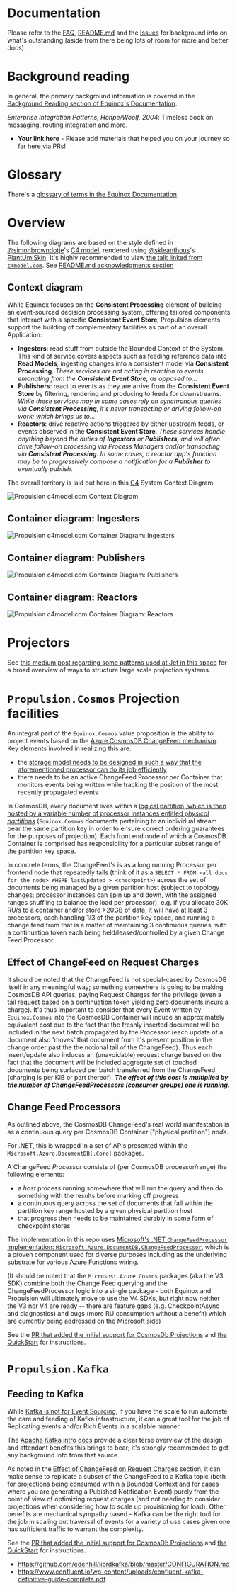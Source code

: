 # Documentation

Please refer to the [FAQ](README.md#FAQ), [README.md](README.md) and the [Issues](https://github.com/jet/propulsion/issues) for background info on what's outstanding (aside from there being lots of room for more and better docs).

# Background reading

In general, the primary background information is covered in the [Background Reading section of Equinox's Documentation](https://github.com/jet/equinox/blob/master/DOCUMENTATION.md#background-reading).

_Enterprise Integration Patterns, Hohpe/Woolf, 2004_: Timeless book on messaging, routing integration and more.

- **Your link here** - Please add materials that helped you on your journey so far here via PRs!

# Glossary

There's a [glossary of terms in the Equinox Documentation](https://github.com/jet/equinox/blob/master/DOCUMENTATION.md#glossary).

# Overview

The following diagrams are based on the style defined in [@simonbrowndotje](https://github.com/simonbrowndotje)'s [C4 model](https://c4model.com/), rendered using [@skleanthous](https://github.com/skleanthous)'s [PlantUmlSkin](https://github.com/skleanthous/C4-PlantumlSkin/blob/master/README.md). It's highly recommended to view [the talk linked from `c4model.com`](https://www.youtube.com/watch?v=x2-rSnhpw0g&feature=emb_logo). See [README.md acknowledgments section](https://github.com/jet/equinox#acknowledgements)

## Context diagram

While Equinox focuses on the **Consistent Processing** element of building an event-sourced decision processing system, offering tailored components that interact with a specific **Consistent Event Store**, Propulsion elements support the building of complementary facilities as part of an overall Application:

- **Ingesters**: read stuff from outside the Bounded Context of the System. This kind of service covers aspects such as feeding reference data into **Read Models**, ingesting changes into a consistent model via **Consistent Processing**. _These services are not acting in reaction to events emanating from the **Consistent Event Store**, as opposed to..._
- **Publishers**: react to events as they are arrive from the **Consistent Event Store** by filtering, rendering and producing to feeds for downstreams. _While these services may in some cases rely on synchronous queries via **Consistent Processing**, it's never transacting or driving follow-on work; which brings us to..._
- **Reactors**: drive reactive actions triggered by either upstream feeds, or events observed in the **Consistent Event Store**. _These services handle anything beyond the duties of **Ingesters** or **Publishers**, and will often drive follow-on processing via Process Managers and/or transacting via **Consistent Processing**. In some cases, a reactor app's function may be to progressively compose a notification for a **Publisher** to eventually publish._

The overall territory is laid out here in this [C4](https://c4model.com) System Context Diagram:

![Propulsion c4model.com Context Diagram](http://www.plantuml.com/plantuml/proxy?cache=no&src=https://raw.github.com/jet/propulsion/diag/diagrams/context.puml&fmt=svg)

## Container diagram: Ingesters

![Propulsion c4model.com Container Diagram: Ingesters](http://www.plantuml.com/plantuml/proxy?cache=no&src=https://raw.github.com/jet/propulsion/diag/diagrams/IngestersContainer.puml&fmt=svg)

## Container diagram: Publishers

![Propulsion c4model.com Container Diagram: Publishers](http://www.plantuml.com/plantuml/proxy?cache=no&src=https://raw.github.com/jet/propulsion/diag/diagrams/PublishersContainer.puml&fmt=svg)

## Container diagram: Reactors

![Propulsion c4model.com Container Diagram: Reactors](http://www.plantuml.com/plantuml/proxy?cache=no&src=https://raw.github.com/jet/propulsion/diag/diagrams/ReactorsContainer.puml&fmt=svg)

# Projectors

See [this medium post regarding some patterns used at Jet in this space](https://medium.com/@eulerfx/scaling-event-sourcing-at-jet-9c873cac33b8) for a broad overview of ways to structure large scale projection systems.

# `Propulsion.Cosmos` Projection facilities

 An integral part of the `Equinox.Cosmos` value proposition is the ability to project events based on the [Azure CosmosDB ChangeFeed mechanism](https://docs.microsoft.com/en-us/azure/cosmos-db/change-feed). Key elements involved in realizing this are:
- the [storage model needs to be designed in such a way that the aforementioned processor can do its job efficiently](https://github.com/jet/equinox/blob/master/DOCUMENTATION.md#cosmos-storage-model)
- there needs to be an active ChangeFeed Processor per Container that monitors events being written while tracking the position of the most recently propagated events

In CosmosDB, every document lives within a [logical partition, which is then hosted by a variable number of processor instances entitled _physical partitions_](https://docs.microsoft.com/en-gb/azure/cosmos-db/partition-data) (`Equinox.Cosmos` documents pertaining to an individual stream bear the same partition key in order to ensure correct ordering guarantees for the purposes of projection). Each front end node of which a CosmosDB Container is comprised has responsibility for a particular subset range of the partition key space.

In concrete terms, the ChangeFeed's is as a long running Processor per frontend node that repeatedly tails (think of it as a `SELECT * FROM <all docs for the node> WHERE lastUpdated > <checkpoint>`) across the set of documents being managed by a given partition host (subject to topology changes; processor instances can spin up and down, with the assigned ranges shuffling to balance the load per processor). e.g. if you allocate 30K RU/s to a container and/or store >20GB of data, it will have at least 3 processors, each handling 1/3 of the partition key space, and running a change feed from that is a matter of maintaining 3 continuous queries, with a continuation token each being held/leased/controlled by a given Change Feed Processor.

## Effect of ChangeFeed on Request Charges

It should be noted that the ChangeFeed is not special-cased by CosmosDB itself in any meaningful way; something somewhere is going to be making CosmosDB API queries, paying Request Charges for the privilege (even a tail request based on a continuation token yielding zero documents incurs a charge). It's thus important to consider that every Event written by `Equinox.Cosmos` into the CosmosDB Container will induce an approximately equivalent cost due to the fact that the freshly inserted document will be included in the next batch propagated by the Processor (each update of a document also 'moves' that document from it's present position in the change order past the the notional tail of the ChangeFeed). Thus each insert/update also induces an (unavoidable) request charge based on the fact that the document will be included aggregate set of touched documents being surfaced per batch transferred from the ChangeFeed (charging is per KiB or part thereof). **_The effect of this cost is multiplied by the number of ChangeFeedProcessors (consumer groups) one is running._**

## Change Feed Processors

As outlined above, the CosmosDB ChangeFeed's real world manifestation is as a continuous query per CosmosDB Container ("physical partition") _node_.

For .NET, this is wrapped in a set of APIs presented within the `Microsoft.Azure.DocumentDB[.Core]` packages.

A ChangeFeed _Processor_ consists of (per CosmosDB processor/range) the following elements:
- a _host_ process running somewhere that will run the query and then do something with the results before marking off progress
- a continuous query across the set of documents that fall within the partition key range hosted by a given physical partition host
- that progress then needs to be maintained durably in some form of checkpoint stores

The implementation in this repo uses [Microsoft's .NET `ChangeFeedProcessor` implementation: `Microsoft.Azure.DocumentDB.ChangeFeedProcessor`](https://github.com/Azure/azure-documentdb-changefeedprocessor-dotnet), which is a proven component used for diverse purposes including as the underlying substrate for various Azure Functions wiring.

(It should be noted that the `Microsost.Azure.Cosmos` packages (aka the V3 SDK) combine both the Change Feed querying and the ChangeFeedProcessor logic into a single package - both Equinox and Propulsion will ultimately move to use the V4 SDKs, but right now neither the V3 nor V4 are ready -- there are feature gaps (e.g. CheckpointAsync and diagnostics) and bugs (more RU consumption without a benefit) which are currently being addressed on the Microsoft side)

See the [PR that added the initial support for CosmosDb Projections](https://github.com/jet/equinox/pull/87) and [the QuickStart](https://github.com/jet/equinox/blob/master/README.md#quickstart) for instructions.

# `Propulsion.Kafka`

## Feeding to Kafka

While [Kafka is not for Event Sourcing](https://medium.com/serialized-io/apache-kafka-is-not-for-event-sourcing-81735c3cf5c), if you have the scale to run automate the care and feeding of Kafka infrastructure, it can a great tool for the job of Replicating events and/or Rich Events in a scalable manner.

The [Apache Kafka intro docs](https://kafka.apache.org/intro) provide a clear terse overview of the design and attendant benefits this brings to bear; it's strongly recommended to get any background info from that source.

As noted in the [Effect of ChangeFeed on Request Charges](https://github.com/jet/propulsion/blob/master/DOCUMENTATION.md#effect-of-changefeed-on-request-charges) section, it can make sense to replicate a subset of the ChangeFeed to a Kafka topic (both for projections being consumed within a Bounded Context and for cases where you are generating a Pubished Notification Event) purely from the point of view of optimizing request charges (and not needing to consider projections when considering how to scale up provisioning for load). Other benefits are mechanical sympathy based - Kafka can be the right tool for the job in scaling out traversal of events for a variety of use cases given one has sufficient traffic to warrant the complexity.

See the [PR that added the initial support for CosmosDb Projections](https://github.com/jet/equinox/pull/87) and [the QuickStart](README.md#quickstart) for instructions.

- https://github.com/edenhill/librdkafka/blob/master/CONFIGURATION.md
- https://www.confluent.io/wp-content/uploads/confluent-kafka-definitive-guide-complete.pdf
